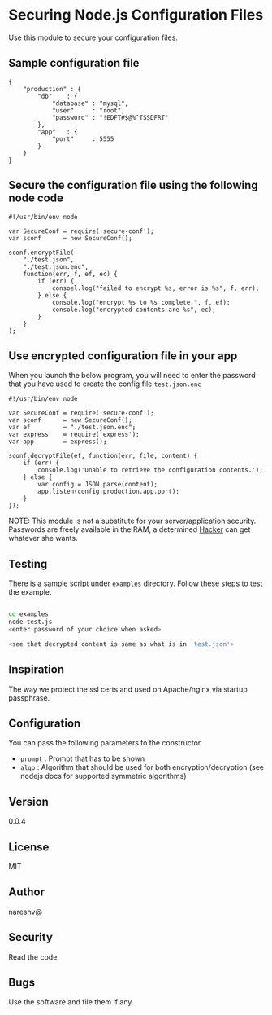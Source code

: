 # Securing Node.js Configuration Files

Use this module to secure your configuration files.

## Sample configuration file

```
{
    "production" : {
        "db"    : {
            "database" : "mysql",
            "user"     : "root",
            "password" : "!EDFT#$@%^TSSDFRT"
        },
        "app"   : {
            "port"     : 5555
        }
    }
}
```

## Secure the configuration file using the following node code

```
#!/usr/bin/env node

var SecureConf = require('secure-conf');
var sconf      = new SecureConf();

sconf.encryptFile(
    "./test.json",
    "./test.json.enc",
    function(err, f, ef, ec) {
        if (err) {
            consoel.log("failed to encrypt %s, error is %s", f, err);
        } else {
            console.log("encrypt %s to %s complete.", f, ef);
            console.log("encrypted contents are %s", ec);
        }
    }
);
```

## Use encrypted configuration file in your app

When you launch the below program, you will need to enter the password that 
you have used to create the config file `test.json.enc`

```
#!/usr/bin/env node

var SecureConf = require('secure-conf');
var sconf      = new SecureConf();
var ef         = "./test.json.enc";
var express    = require('express');
var app        = express();

sconf.decryptFile(ef, function(err, file, content) {
    if (err) {
        console.log('Unable to retrieve the configuration contents.');
    } else {
        var config = JSON.parse(content);
        app.listen(config.production.app.port);
    }
});
```

NOTE: This module is not a substitute for your server/application security. Passwords are freely available in the RAM,
a determined [Hacker](http://en.wikipedia.org/wiki/Hacker_%28computer_security%29) can get whatever she wants. 

## Testing

There is a sample script under `examples` directory. Follow these steps to test the example.

```bash

cd examples
node test.js
<enter password of your choice when asked>

<see that decrypted content is same as what is in 'test.json'>
```

## Inspiration

The way we protect the ssl certs and used on Apache/nginx via startup passphrase.

## Configuration

You can pass the following parameters to the constructor

* `prompt` : Prompt that has to be shown
* `algo`   : Algorithm that should be used for both encryption/decryption (see nodejs docs for supported symmetric algorithms)

## Version

0.0.4

## License

MIT

## Author

nareshv@

## Security

Read the code.

## Bugs

Use the software and file them if any.
